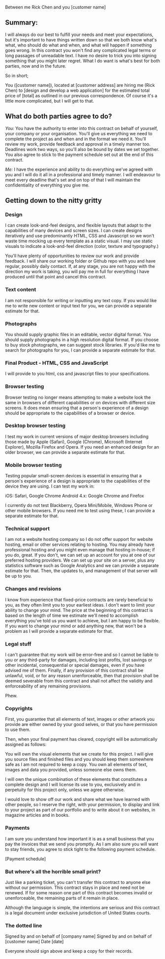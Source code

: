 Between me Rick Chen
and you [customer name] 

## Summary: 

I will always do our best to fulfill your needs and meet your expectations, but it's important to have things written down so that we both know what's what, who should do what and when, and what will happen if something goes wrong. In this contract you won't find any complicated legal terms or long passages of unreadable text. I have no desire to trick you into signing something that you might later regret. What I do want is what's best for both parties, now and in the future.

So in short;

You ([customer name]), located at [customer address] are hiring me (Rick Chen) to [design and develop a web application] for the estimated total price of [total] as outlined in our previous correspondence. Of course it's a little more complicated, but I will get to that.

## What do both parties agree to do? 

*You:* You have the authority to enter into this contract on behalf of yourself, your company or your organisation. You'll give us everything we need to complete the project as and when and in the format we need it. You'll review my work, provide feedback and approval in a timely manner too. Deadlines work two ways, so you'll also be bound by dates we set together. You also agree to stick to the payment schedule set out at the end of this contract.

*Me:* I have the experience and ability to do everything we've agreed with you and I will do it all in a professional and timely manner. I will endeavour to meet every deadline that's set and on top of that I will maintain the confidentiality of everything you give me.

## Getting down to the nitty gritty 

### Design 

I can create look-and-feel designs, and flexible layouts that adapt to the capabilities of many devices and screen sizes. I can create designs iteratively and use predominantly HTML, CSS and Javascript so we won't waste time mocking up every template as a static visual. I may use static visuals to indicate a look-and-feel direction (color, texture and typography.)

You'll have plenty of opportunities to review our work and provide feedback. I will share our working folder or Github repo with you and have regular, possibly daily contact. If, at any stage, you are not happy with the direction my work is taking, you will pay me in full for everything I have produced until that point and cancel this contract.

### Text content 

I am not responsible for writing or inputting any text copy. If you would like me to write new content or input text for you, we can provide a separate estimate for that.

### Photographs 

You should supply graphic files in an editable, vector digital format. You should supply photographs in a high resolution digital format. If you choose to buy stock photographs, we can suggest stock libraries. If you'd like me to search for photographs for you, I can provide a separate estimate for that.

### Final Product - HTML, CSS and JavaScript

I will provide to you html, css and javascript files to your specifications.

### Browser testing

Browser testing no longer means attempting to make a website look the same in browsers of different capabilities or on devices with different size screens. It does mean ensuring that a person's experience of a design should be appropriate to the capabilities of a browser or device.

### Desktop browser testing

I test my work in current versions of major desktop browsers including those made by Apple (Safari), Google (Chrome), Microsoft (Internet Explorer), Mozilla Firefox and Opera. If you need an enhanced design for an older browser, we can provide a separate estimate for that.

### Mobile browser testing

Testing popular small-screen devices is essential in ensuring that a person's experience of a design is appropriate to the capabilities of the device they are using. I can test my work in:

iOS: Safari, Google Chrome 
Android 4.x: Google Chrome and Firefox

I currently do not test Blackberry, Opera Mini/Mobile, Windows Phone or other mobile browsers. If you need me to test using these, I can provide a separate estimate for that.

### Technical support

I am not a website hosting company so I do not offer support for website hosting, email or other services relating to hosting. You may already have professional hosting and you might even manage that hosting in-house; if you do, great. If you don't, we can set up an account for you at one of our preferred hosting providers. We can set up your site on a server, plus any statistics software such as Google Analytics and we can provide a separate estimate for that. Then, the updates to, and management of that server will be up to you. 

### Changes and revisions 

I know from experience that fixed-price contracts are rarely beneficial to you, as they often limit you to your earliest ideas. I don't want to limit your ability to change your mind. The price at the beginning of this contract is based on the length of time we estimate we'll need to accomplish everything you've told us you want to achieve, but I am happy to be flexible. If you want to change your mind or add anything new, that won't be a problem as I will provide a separate estimate for that.

### Legal stuff 

I can't guarantee that my work will be error-free and so I cannot be liable to you or any third-party for damages, including lost profits, lost savings or other incidental, consequential or special damages, even if you have advised me of them. Finally, if any provision of this contract shall be unlawful, void, or for any reason unenforceable, then that provision shall be deemed severable from this contract and shall not affect the validity and enforceability of any remaining provisions.
 
Phew.

### Copyrights 

First, you guarantee that all elements of text, images or other artwork you provide are either owned by your good selves, or that you have permission to use them.

Then, when your final payment has cleared, copyright will be automatically assigned as follows:

You will own the visual elements that we create for this project. I will give you source files and finished files and you should keep them somewhere safe as I am not required to keep a copy. You own all elements of text, images and data you provided, unless someone else owns them. 

I will own the unique combination of these elements that constitutes a complete design and I will license its use to you, exclusively and in perpetuity for this project only, unless we agree otherwise.

I would love to show off our work and share what we have learned with other people, so I reserve the right, with your permission, to display and link to your project as part of our portfolio and to write about it on websites, in magazine articles and in books.

### Payments 

I am sure you understand how important it is as a small business that you pay the invoices that we send you promptly. As I am also sure you will want to stay friends, you agree to stick tight to the following payment schedule.

[Payment schedule]

### But where's all the horrible small print? 

Just like a parking ticket, you can't transfer this contract to anyone else without our permission. This contract stays in place and need not be renewed. If for some reason one part of this contract becomes invalid or unenforceable, the remaining parts of it remain in place. 

Although the language is simple, the intentions are serious and this contract is a legal document under exclusive jurisdiction of United States courts. 

### The dotted line 

Signed by and on behalf of [company name] 
Signed by and on behalf of [customer name] 
Date [date]

Everyone should sign above and keep a copy for their records.
